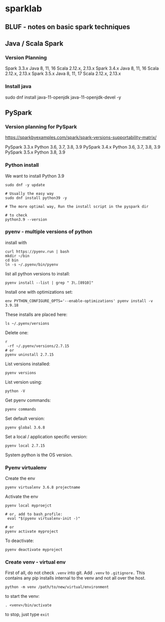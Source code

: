 # sparklab

## BLUF - notes on basic spark techniques

## Java / Scala Spark

### Version Planning
Spark 3.3.x	Java 8, 11, 16	Scala 2.12.x, 2.13.x
Spark 3.4.x	Java 8, 11, 16	Scala 2.12.x, 2.13.x
Spark 3.5.x	Java 8, 11, 17	Scala 2.12.x, 2.13.x

### Install java
sudo dnf install java-11-openjdk java-11-openjdk-devel -y


## PySpark


### Version planning for PySpark
https://sparkbyexamples.com/spark/spark-versions-supportability-matrix/

PySpark 3.3.x	Python 3.6, 3.7, 3.8, 3.9
PySpark 3.4.x	Python 3.6, 3.7, 3.8, 3.9
PySpark 3.5.x	Python 3.8, 3.9

### Python install
We want to install Python 3.9
```
sudo dnf -y update

# Usually the easy way
sudo dnf install python39 -y

# The more optimal way, Run the install script in the pyspark dir

# to check
python3.9 --version
```
### pyenv - multiple versions of python
install with 
```
curl https://pyenv.run | bash
mkdir ~/bin
cd bin
ln -s ~/.pyenv/bin/pyenv
```

list all python versions to install:
```
pyenv install --list | grep " 3\.[8910]"
```

Install one with optimizations set:
```
env PYTHON_CONFIGURE_OPTS='--enable-optimizations' pyenv install -v 3.9.18
```

These installs are placed here:
```
ls ~/.pyenv/versions
```

Delete one:
```
r
 -rf ~/.pyenv/versions/2.7.15
# or
pyenv uninstall 2.7.15
```

List versions installed:
```
pyenv versions
```

List version using:
```
python -V
```

Get pyenv commands:
```
pyenv commands
```

Set default version:
```
pyenv global 3.6.8
```

Set a local / application specific version:
```
pyenv local 2.7.15
```

System python is the OS version.

### Pyenv virtualenv
Create the env
```
pyenv virtualenv 3.6.8 projectname
```

Activate the env
```
pyenv local myproejct

# or, add to bash_profile:
 eval "$(pyenv virtualenv-init -)"

# or
pyenv activate myproject
```

To deactivate:
```
pyenv deactivate myproject
```




### Create venv - virtual env
First of all, do not check `.venv` into git.  Add `.venv` to `.gitignore.`  This contains any pip installs internal to the venv and not all over the  host.

```
python -m venv /path/to/new/virtual/environment
```

to start the venv:
```
. <venv>/bin/activate
```

to stop, just type `exit`
